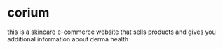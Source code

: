 # corium
this is a skincare e-commerce website that sells products and gives you additional information about derma health
